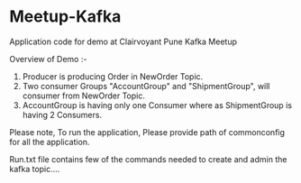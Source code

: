 # Meetup-Kafka
Application code for demo at Clairvoyant Pune Kafka Meetup

Overview of Demo :-

1) Producer is producing Order in NewOrder Topic.
2) Two consumer Groups "AccountGroup" and "ShipmentGroup", will consumer from NewOrder Topic.
3) AccountGroup is having only one Consumer where as ShipmentGroup is having 2 Consumers.

Please note, To run the application, Please provide path of commonconfig for all the application.

Run.txt file contains few of the commands needed to create and admin the kafka topic....
